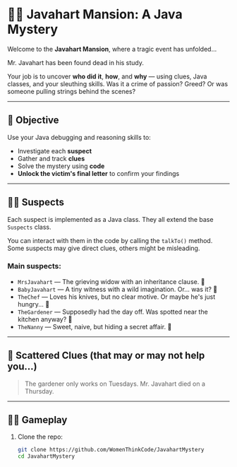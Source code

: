 # 🕵️‍♀️ Javahart Mansion: A Java Mystery

Welcome to the **Javahart Mansion**, where a tragic event has unfolded...

Mr. Javahart has been found dead in his study.

Your job is to uncover **who did it**, **how**, and **why** — using clues, Java classes, and your sleuthing skills. Was it a crime of passion? Greed? Or was someone pulling strings behind the scenes?

---

## 🎯 Objective
Use your Java debugging and reasoning skills to:

- Investigate each **suspect**
- Gather and track **clues**
- Solve the mystery using **code**
- **Unlock the victim's final letter** to confirm your findings

---

## 🧍‍♂️ Suspects

Each suspect is implemented as a Java class. They all extend the base `Suspects` class.

You can interact with them in the code by calling the `talkTo()` method. Some suspects may give direct clues, others might be misleading.

### Main suspects:
- `MrsJavahart` — The grieving widow with an inheritance clause. 💍
- `BabyJavahart` — A tiny witness with a wild imagination. Or... was it? 🍓
- `TheChef` — Loves his knives, but no clear motive. Or maybe he's just hungry... 🍳
- `TheGardener` — Supposedly had the day off. Was spotted near the kitchen anyway? 🌿
- `TheNanny` — Sweet, naive, but hiding a secret affair. 💋

---

## 🧩 Scattered Clues (that may or may not help you...)

> The gardener only works on Tuesdays.
> Mr. Javahart died on a Thursday.


---

## 🕵️‍♂️ Gameplay

1. Clone the repo:
   ```bash
   git clone https://github.com/WomenThinkCode/JavahartMystery
   cd JavahartMystery
